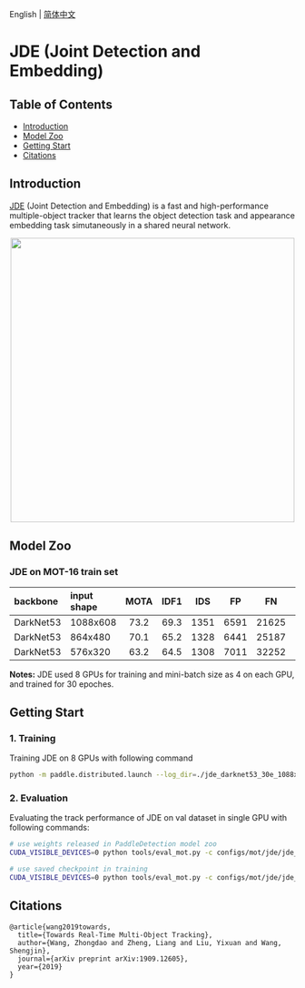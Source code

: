 English | [简体中文](README_cn.md)

# JDE (Joint Detection and Embedding)

## Table of Contents
- [Introduction](#Introduction)
- [Model Zoo](#Model_Zoo)
- [Getting Start](#Getting_Start)
- [Citations](#Citations)

## Introduction

[JDE](https://arxiv.org/abs/1909.12605) (Joint Detection and Embedding) is a fast and high-performance multiple-object tracker that learns the object detection task and appearance embedding task simutaneously in a shared neural network.
<div align="center">
  <img src="../../../docs/images/mot16_jde.gif" width=500 />
</div>

## Model Zoo

### JDE on MOT-16 train set

| backbone           | input shape | MOTA | IDF1  |  IDS  |   FP  |  FN  |  FPS  | download | config |
| :----------------- | :------- | :----: | :----: | :---: | :----: | :---: | :---: | :---: | :---: |
| DarkNet53          | 1088x608 |  73.2  |  69.3  | 1351  |  6591  | 21625 |   -   |[model](https://paddledet.bj.bcebos.com/models/mot/jde_darknet53_30e_1088x608.pdparams) | [config](https://github.com/PaddlePaddle/PaddleDetection/tree/develop/configs/mot/jde/jde_darknet53_30e_1088x608.yml) |
| DarkNet53          | 864x480 |  70.1  |  65.2  | 1328  |  6441  | 25187 |   -   |[model](https://paddledet.bj.bcebos.com/models/mot/jde_darknet53_30e_864x480.pdparams) | [config](https://github.com/PaddlePaddle/PaddleDetection/tree/develop/configs/mot/jde/jde_darknet53_30e_864x480.yml) |
| DarkNet53          | 576x320 |  63.2  |  64.5  | 1308  |  7011  | 32252 |   -   |[model](https://paddledet.bj.bcebos.com/models/mot/jde_darknet53_30e_576x320.pdparams) | [config](https://github.com/PaddlePaddle/PaddleDetection/tree/develop/configs/mot/jde/jde_darknet53_30e_576x320.yml) |


**Notes:**
 JDE used 8 GPUs for training and mini-batch size as 4 on each GPU, and trained for 30 epoches.

## Getting Start

### 1. Training

Training JDE on 8 GPUs with following command

```bash
python -m paddle.distributed.launch --log_dir=./jde_darknet53_30e_1088x608/ --gpus 0,1,2,3,4,5,6,7 tools/train.py -c configs/mot/jde/jde_darknet53_30e_1088x608.yml
```

### 2. Evaluation

Evaluating the track performance of JDE on val dataset in single GPU with following commands:

```bash
# use weights released in PaddleDetection model zoo
CUDA_VISIBLE_DEVICES=0 python tools/eval_mot.py -c configs/mot/jde/jde_darknet53_30e_1088x608.yml -o weights=https://paddledet.bj.bcebos.com/models/mot/jde_darknet53_30e_1088x608.pdparams

# use saved checkpoint in training
CUDA_VISIBLE_DEVICES=0 python tools/eval_mot.py -c configs/mot/jde/jde_darknet53_30e_1088x608.yml -o weights=output/jde_darknet53_30e_1088x608/model_final.pdparams
```

## Citations
```
@article{wang2019towards,
  title={Towards Real-Time Multi-Object Tracking},
  author={Wang, Zhongdao and Zheng, Liang and Liu, Yixuan and Wang, Shengjin},
  journal={arXiv preprint arXiv:1909.12605},
  year={2019}
}
```
